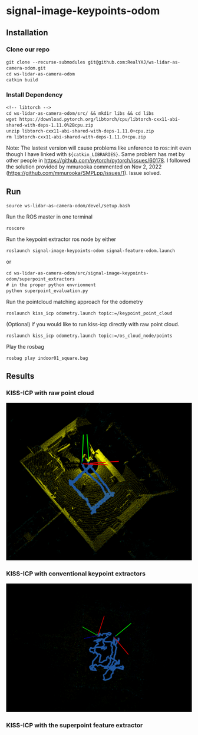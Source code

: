 # signal-image-keypoints-odom

## Installation

### Clone our repo
```
git clone --recurse-submodules git@github.com:RealYXJ/ws-lidar-as-camera-odom.git
cd ws-lidar-as-camera-odom
catkin build 
```

### Install Dependency
```
<!-- libtorch -->
cd ws-lidar-as-camera-odom/src/ && mkdir libs && cd libs
wget https://download.pytorch.org/libtorch/cpu/libtorch-cxx11-abi-shared-with-deps-1.11.0%2Bcpu.zip
unzip libtorch-cxx11-abi-shared-with-deps-1.11.0+cpu.zip
rm libtorch-cxx11-abi-shared-with-deps-1.11.0+cpu.zip
```
Note: The lastest version will cause problems like unference to ros::init even though I have linked with `${catkin_LIBRARIES}`. Same problem has met by other people in https://github.com/pytorch/pytorch/issues/60178. I followed the solution provided by mmurooka commented on Nov 2, 2022 (https://github.com/mmurooka/SMPLpp/issues/1). Issue solved.

## Run 
```
source ws-lidar-as-camera-odom/devel/setup.bash
```

Run the ROS master in one terminal 
```
roscore
```

Run the keypoint extractor ros node by either
```
roslaunch signal-image-keypoints-odom signal-feature-odom.launch
```
or
```
cd ws-lidar-as-camera-odom/src/signal-image-keypoints-odom/superpoint_extractors
# in the proper python envrionment
python superpoint_evaluation.py
```

Run the pointcloud matching approach for the odometry 
```
roslaunch kiss_icp odometry.launch topic:=/keypoint_point_cloud
```

(Optional) if you would like to run kiss-icp directly with raw point cloud.
```
roslaunch kiss_icp odometry.launch topic:=/os_cloud_node/points

```

Play the rosbag
```
rosbag play indoor01_square.bag
```

## Results

### KISS-ICP with raw point cloud

![](./imgs/kiss-icp-raw.png)

### KISS-ICP with conventional keypoint extractors

![](./imgs/kiss-icp-a.png)

### KISS-ICP with the superpoint feature extractor


